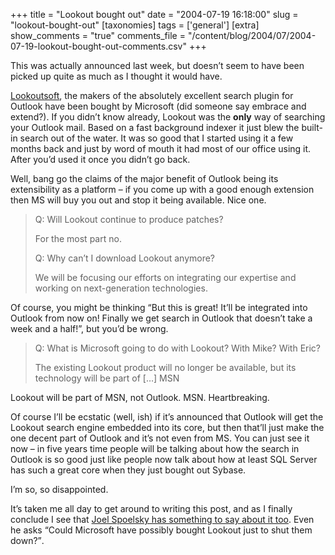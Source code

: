 +++
title = "Lookout bought out"
date = "2004-07-19 16:18:00"
slug = "lookout-bought-out"
[taxonomies]
tags = ['general']
[extra]
show_comments = "true"
comments_file = "/content/blog/2004/07/2004-07-19-lookout-bought-out-comments.csv"
+++

This was actually announced last week, but doesn’t seem to have been picked up quite as much as I thought it would have.

[Lookoutsoft](http://www.lookoutsoft.com), the makers of the absolutely excellent search plugin for Outlook have been bought by Microsoft (did someone say embrace and extend?). If you didn’t know already, Lookout was the **only** way of searching your Outlook mail. Based on a fast background indexer it just blew the built-in search out of the water. It was so good that I started using it a few months back and just by word of mouth it had most of our office using it. After you’d used it once you didn’t go back.

Well, bang go the claims of the major benefit of Outlook being its extensibility as a platform – if you come up with a good enough extension then MS will buy you out and stop it being available. Nice one.

> Q: Will Lookout continue to produce patches?
> 
> For the most part no.
> 
> Q: Why can’t I download Lookout anymore?
> 
> We will be focusing our efforts on integrating our expertise and working on next-generation technologies.

Of course, you might be thinking “But this is great! It’ll be integrated into Outlook from now on! Finally we get search in Outlook that doesn’t take a week and a half!”, but you’d be wrong.

> Q: What is Microsoft going to do with Lookout? With Mike? With Eric?
> 
> The existing Lookout product will no longer be available, but its technology will be part of \[…\] MSN

Lookout will be part of MSN, not Outlook. MSN. Heartbreaking.

Of course I’ll be ecstatic (well, ish) if it’s announced that Outlook will get the Lookout search engine embedded into its core, but then that’ll just make the one decent part of Outlook and it’s not even from MS. You can just see it now – in five years time people will be talking about how the search in Outlook is so good just like people now talk about how at least SQL Server has such a great core when they just bought out Sybase.

I’m so, so disappointed.

It’s taken me all day to get around to writing this post, and as I finally conclude I see that [Joel Spoelsky has something to say about it too](http://www.joelonsoftware.com/items/2004/07/19.html). Even he asks <q cite="http://www.joelonsoftware.com/items/2004/07/19.html">Could Microsoft have possibly bought Lookout just to shut them down?</q>.
